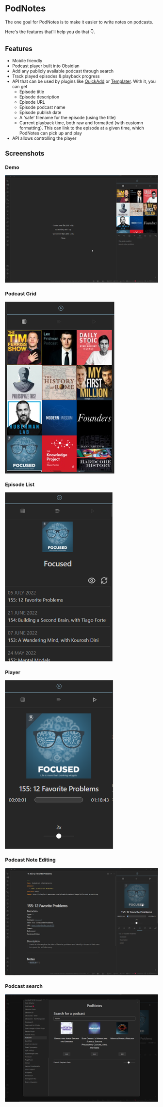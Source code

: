 # PodNotes

The one goal for PodNotes is to make it easier to write notes on podcasts.

Here's the features that'll help you do that 👇.

## Features
- Mobile friendly
- Podcast player built into Obsidian
- Add any publicly available podcast through search
- Track played episodes & playback progress
- API that can be used by plugins like [QuickAdd](https://github.com/chhoumann/QuickAdd) or [Templater](https://github.com/silentvoid13/Templater). With it, you can get
    - Episode title
    - Episode description
    - Episode URL
    - Episode podcast name
    - Episode publish date
    - A 'safe' filename for the episode (using the title)
    - Current playback time, both raw and formatted (with customn formatting). This can link to the episode at a given time, which PodNotes can pick up and play
- API allows controlling the player

## Screenshots
### Demo
![Demo](resources/demo.gif)

### Podcast Grid
![Podcast Grid](resources/podcast_grid.png)

### Episode List
![Episode List](resources/episode_list.png)

### Player
![Player](resources/player.png)

### Podcast Note Editing
![Podcast Note Editing](resources/podcast_note.png)

### Podcast search
![Podcast Search](resources/podcast_search.png)

